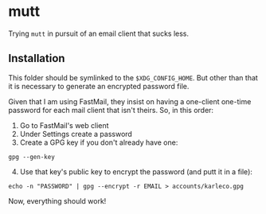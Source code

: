 # mutt

Trying `mutt` in pursuit of an email client that sucks less.

## Installation

This folder should be symlinked to the `$XDG_CONFIG_HOME`. But other than that
it is necessary to generate an encrypted password file.

Given that I am using FastMail, they insist on having a one-client one-time
password for each mail client that isn't theirs. So, in this order:

1. Go to FastMail's web client
2. Under Settings create a password
3. Create a GPG key if you don't already have one:

```
gpg --gen-key
```

4. Use that key's public key to encrypt the password (and putt it in a file):

```
echo -n "PASSWORD" | gpg --encrypt -r EMAIL > accounts/karleco.gpg
```

Now, everything should work!
